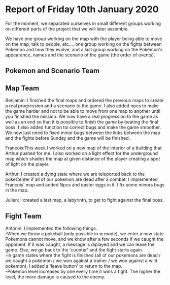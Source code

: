 #  Report of Friday 10th January 2020

For the moment, we separated ourselves in small different groups working on different parts of the project that we will later assemble.

We have one group working on the map with the player being able to move on the map, talk to people, etc..., one group working on the fights between Pokemon and how they evolve, and a last group working on the Pokémon's appearance, names and the scenario of the game (the order of events).


## Pokemon and Scenario Team


## Map Team

Benjamin: I finished the final maps and ordered the previous maps to create a real progression and a scenario to the game. I also added npcs to make the game harder and not to be able to move from one map to another until you finished the mission. We now have a real progression to the game as well as an end so that it is possible to finish the game by beating the final boss.
I also added function toi correct bugs and make the game smoother. We now just need to fixed minor bugs between the links between the map and the fights before Sunday and the game will be finished.

Francois:This week I worked on a new map of the interior of a building that Arthur pushed for me. I also worked on a light effect for the underground map which shades the map at given distance of the player creating a spot of light on the player. 

Arthur: I created a dying state where we are teleported back to the pokeCenter if all of our pokemon are dead after a combat. I implemented Francois' map and added Npcs and easter eggs in it. I fix some minors bugs in the map.

Julien: I created a last map, a labyrinth, to get to fight against the final boss.

## Fight Team

Antonin: I implemented the following things.<br>
-When we throw a pokeball (only possible in w mode), we enter a new state. Pokemons cannot move, and we know after a few seconds if we caught the opponent. If it was caught, a message is diplayed and we can leave the game. Else, we go back to the 'counter' and the fight starts again.<br>
-In game states where the fight is finished (all of our pokemons are dead / we caught a pokemon / we won against a trainer / we won against a wild pokemon), I added a 'leave button' to return to the map.<br>
-Pokemon level increases by one every time it wins a fight. The higher the level, the more damage is caused to the enemy.



